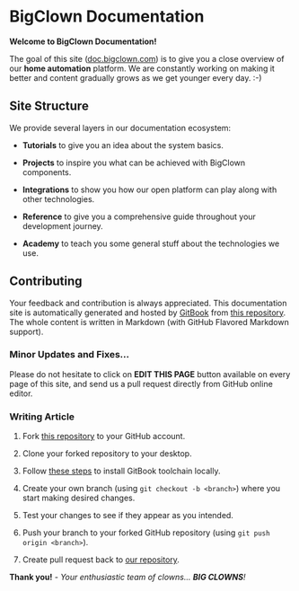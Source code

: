 # BigClown Documentation

**Welcome to BigClown Documentation!**

The goal of this site ([doc.bigclown.com](https://doc.bigclown.com)) is to give you a close overview of our **home automation** platform.
We are constantly working on making it better and content gradually grows as we get younger every day. :-)

## Site Structure

We provide several layers in our documentation ecosystem:

* **Tutorials** to give you an idea about the system basics.

* **Projects** to inspire you what can be achieved with BigClown components.

* **Integrations** to show you how our open platform can play along with other technologies.

* **Reference** to give you a comprehensive guide throughout your development journey.

* **Academy** to teach you some general stuff about the technologies we use.

## Contributing

Your feedback and contribution is always appreciated.
This documentation site is automatically generated and hosted by [GitBook](https://www.gitbook.com) from [this repository](https://github.com/bigclownlabs/doc.bigclown.com).
The whole content is written in Markdown (with GitHub Flavored Markdown support).

### Minor Updates and Fixes...

Please do not hesitate to click on **EDIT THIS PAGE** button available on every page of this site, and send us a pull request directly from GitHub online editor.

### Writing Article

1. Fork [this repository](https://github.com/bigclownlabs/doc.bigclown.com) to your GitHub account.

2. Clone your forked repository to your desktop.

3. Follow [these steps](https://toolchain.gitbook.com/setup.html) to install GitBook toolchain locally.

4. Create your own branch (using `git checkout -b <branch>`) where you start making desired changes.

5. Test your changes to see if they appear as you intended.

6. Push your branch to your forked GitHub repository (using `git push origin <branch>`).

7. Create pull request back to [our repository](https://github.com/bigclownlabs/doc.bigclown.com).

**Thank you!** _- Your enthusiastic team of clowns... **BIG CLOWNS**!_
